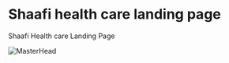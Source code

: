 # Shaafi health care landing page
Shaafi Health care Landing Page

![MasterHead](https://cdn.prod.website-files.com/63fc977c14aaea404dce4439/66bc6f54b83c13eccd57df7a_65967fbfae1419cd291e3c64_img12.webp)
